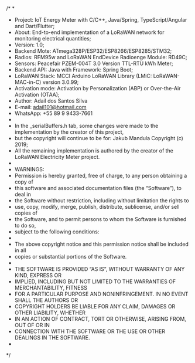 /* 
 *   
 *  Project:          IoT Energy Meter with C/C++, Java/Spring, TypeScript/Angular and Dart/Flutter;
 *  About:            End-to-end implementation of a LoRaWAN network for monitoring electrical quantities;
 *  Version:          1.0;
 *  Backend Mote:     ATmega328P/ESP32/ESP8266/ESP8285/STM32;
 *  Radios:           RFM95w and LoRaWAN EndDevice Radioenge Module: RD49C;
 *  Sensors:          Peacefair PZEM-004T 3.0 Version TTL-RTU kWh Meter;
 *  Backend API:      Java with Framework: Spring Boot;
 *  LoRaWAN Stack:    MCCI Arduino LoRaWAN Library (LMiC: LoRaWAN-MAC-in-C) version 3.0.99;
 *  Activation mode:  Activation by Personalization (ABP) or Over-the-Air Activation (OTAA);
 *  Author:           Adail dos Santos Silva
 *  E-mail:           adail101@hotmail.com
 *  WhatsApp:         +55 89 9 9433-7661
 *  
 *  In the _serialBuffers.h tab, some changes were made to the implementation by the creator of this project,
 *  but the copyright will continue to be for: Jakub Mandula Copyright (c) 2019;
 *  All the remaining implementation is authored by the creator of the LoRaWAN Electricity Meter project.
 *  
 *  WARNINGS:
 *  Permission is hereby granted, free of charge, to any person obtaining a copy of
 *  this software and associated documentation files (the “Software”), to deal in
 *  the Software without restriction, including without limitation the rights to
 *  use, copy, modify, merge, publish, distribute, sublicense, and/or sell copies of
 *  the Software, and to permit persons to whom the Software is furnished to do so,
 *  subject to the following conditions:
 *  
 *  The above copyright notice and this permission notice shall be included in all
 *  copies or substantial portions of the Software.
 *  
 *  THE SOFTWARE IS PROVIDED “AS IS”, WITHOUT WARRANTY OF ANY KIND, EXPRESS OR
 *  IMPLIED, INCLUDING BUT NOT LIMITED TO THE WARRANTIES OF MERCHANTABILITY, FITNESS
 *  FOR A PARTICULAR PURPOSE AND NONINFRINGEMENT. IN NO EVENT SHALL THE AUTHORS OR
 *  COPYRIGHT HOLDERS BE LIABLE FOR ANY CLAIM, DAMAGES OR OTHER LIABILITY, WHETHER
 *  IN AN ACTION OF CONTRACT, TORT OR OTHERWISE, ARISING FROM, OUT OF OR IN
 *  CONNECTION WITH THE SOFTWARE OR THE USE OR OTHER DEALINGS IN THE SOFTWARE.
 *  
 */
